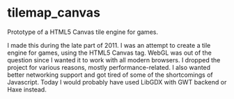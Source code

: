 tilemap_canvas
==============

Prototype of a HTML5 Canvas tile engine for games.

I made this during the late part of 2011. I was an attempt to create a tile engine for games, using the HTML5 Canvas tag. WebGL was out of the question since I wanted it to work with all modern browsers. I dropped the project for various reasons, mostly performance-related. I also wanted better networking support and got tired of some of the shortcomings of Javascript. Today I would probably have used LibGDX with GWT backend or Haxe instead.
